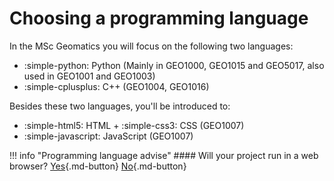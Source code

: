 
# Choosing a programming language

In the MSc Geomatics you will focus on the following two languages:

- :simple-python: Python (Mainly in GEO1000, GEO1015 and GEO5017, also used in GEO1001 and GEO1003)
- :simple-cplusplus: C++ (GEO1004, GEO1016)

Besides these two languages, you'll be introduced to:

- :simple-html5: HTML + :simple-css3: CSS (GEO1007)
- :simple-javascript: JavaScript (GEO1007)

!!! info "Programming language advise"
    #### Will your project run in a web browser?
    [Yes](./_decision_tree/web/index.md){.md-button} 
    [No](./_decision_tree/local/index.md){.md-button}
